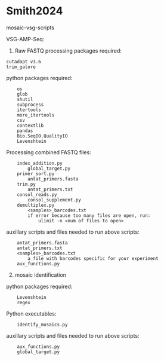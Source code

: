 # Smith2024
mosaic-vsg-scripts

VSG-AMP-Seq:

1) Raw FASTQ processing
packages required:
```
cutadapt v3.6
trim_galore
```

python packages required:
```
    os
    glob
    shutil
    subprocess
    itertools
    more_itertools
    csv
    contextlib
    pandas
    Bio.SeqIO.QualityIO
    Levenshtein
```

Processing combined FASTQ files:
```
    index_addition.py
        global_target.py
    primer_sort.py
        antat_primers.fasta
    trim.py
        antat_primers.txt
    consol_reads.py
        consol_supplement.py
    demultiplex.py
        <samples>_barcodes.txt
        if error because too many files are open, run:
            ulimit -n <num of files to open> 
```
auxillary scripts and files needed to run above scripts:
```
    antat_primers.fasta
    antat_primers.txt
    <samples>_barcodes.txt
        a file with barcodes specific for your experiment
    aux_functions.py
```

2) mosaic identification

python packages required:
```
    Levenshtein
    regex
```
Python executables:
```
    identify_mosaics.py
```
 auxillary scripts and files needed to run above scripts:
```
    aux_functions.py
    global_target.py
```
    

